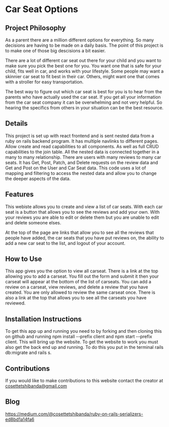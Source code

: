 # Car Seat Options

## Project Philosophy
As a parent there are a million different options for everything. So many decisions are having to be made on a daily basis. The point of this project is to make one of those big descisions a bit easier. 

There are a lot of different car seat out there for your child and you want to make sure you pick the best one for you. You want one that is safe for your child, fits well in car, and works with your lifestyle. Some people may want a skinnier car seat to fit best in their car. Others, might want one that comes with a stroller for easy transportation. 

The best way to figure out which car seat is best for you is to hear from the parents who have actually used the car seat. If you get all your information from the car seat company it can be overwhelming and not very helpful. So hearing the specifics from others in your situation can be the best resource. 

## Details

This project is set up with react frontend and is sent nested data from a ruby on rails backend program. It has multiple navlinks to different pages. Allow create and read capabilities to all components. As well as full CRUD capabilities to the join table. All the nested data is connected together in a many to many relationship. There are users with many reviews to many car seats. 
It has Get, Post, Patch, and Delete requests on the review data and Get and Post on the User and Car Seat data. This code uses a lot of mapping and filtering to access the nested data and allow you to change the deeper aspects of the data.


## Features
This webiste allows you to create and view a list of car seats. With each car seat is a button that allows you to see the reviews and add your own. With your reviews you are able to edit or delete them but you are unable to edit and delete someone elses. 

At the top of the page are links that allow you to see all the reviews that people have added, the car seats that you have put reviews on, the ability to add a new car seat to the list, and logout of your account. 

## How to Use
This app gives you the option to view all carseat. There is a link at the top allowing you to add a carseat. You fill out the form and submit it then your carseat will appear at the bottom of the list of carseats. You can add a review on a carseat, view reviews, and delete a review that you have created. You are only allowed to review the same carseat once. There is also a link at the top that allows you to see all the carseats you have reviewed.
<!-- To view the different animals in each category you must click on the "see animals" link underneath the image of the category. This will take you to the new page with a list of all the animals. You can delete any of the animals by clicking on the little garbage can emoji. If you input a image address into the form below and submit it the picture of the animal will update. Another thing that it allows at the bottom of the page is an option to create a new animal in that category. You do this by filling out the form and submitting it. There is also an option to add a new category and that is done by submitting the form under the link at the top of the page called "new category." -->

## Installation Instructions
To get this app up and running you need to by forking and then cloning this on github and running npm install --prefix client and npm start --prefix client. This will bring up the website. To get the website to work you must also get the back end up and running. To do this you put in the terminal rails db:migrate and rails s. 

## Contributions
If you would like to make contributions to this website contact the creator at cosettetshibanda@gmail.com

## Blog
https://medium.com/@cosettetshibanda/ruby-on-rails-serializers-ed8bd1a14fa6